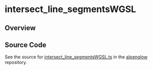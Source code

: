 # intersect_line_segmentsWGSL

## Overview





## Source Code

See the source for [intersect_line_segmentsWGSL.ts](https://github.com/phetsims/alpenglow/blob/main/js/webgpu/wgsl/math/intersect_line_segmentsWGSL.ts) in the [alpenglow](https://github.com/phetsims/alpenglow) repository.
